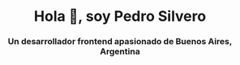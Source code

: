<h1 align="center">Hola 👋, soy Pedro Silvero</h1>
<h3 align="center">Un desarrollador frontend apasionado de Buenos Aires, Argentina<h3>
